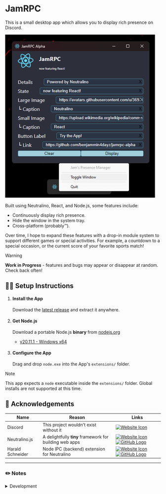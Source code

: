 # JamRPC

This is a small desktop app which allows you to display rich presence on Discord.

![Preview](./img/preview.png)

Built using Neutralino, React, and Node.js, some features include:

- Continuously display rich presence.
- Hide the window in the system tray.
- Cross-platform (probably™).

Over time, I hope to expand these features with a drop-in module system to support different games or special activities. For example, a countdown to a special occasion, or the current score of your favorite sports match!

> [!Warning]  
> **Work in Progress** - features and bugs may appear or disappear at random. Check back often!

## 🧑‍💻 Setup Instructions

1.  #### Install the App

    Download the [latest release](https://github.com/benjammin4dayz/jamrpc-alpha/releases/latest) and extract it anywhere.

2.  #### Get Node.js

    Download a portable Node.js **binary** from [nodejs.org](https://nodejs.org/en/download/)

    - [v20.11.1 - Windows x64](https://nodejs.org/dist/v20.11.1/node-v20.11.1-win-x64.zip)

3.  #### Configure the App

    Drag and drop `node.exe` into the App's `extensions/` folder.

> [!NOTE]  
> This app expects a `node` executable inside the `extensions/` folder. Global installs are not supported at this time.

## 👥 Acknowledgements

| Name             | Reason                                                  | Links                                                                                                                                                                                                                                                                                                                                                                                                                                                                                                                                                        |
| ---------------- | ------------------------------------------------------- | ------------------------------------------------------------------------------------------------------------------------------------------------------------------------------------------------------------------------------------------------------------------------------------------------------------------------------------------------------------------------------------------------------------------------------------------------------------------------------------------------------------------------------------------------------------ |
| Discord          | This project wouldn't exist without it                  | <a href="https://discord.gg/" title="App Website"><img alt="Website Icon" src="https://www.freepnglogos.com/uploads/logo-website-png/logo-website-website-logo-png-transparent-background-background-15.png" style="width: 32px; height: 32px;"></img></a>                                                                                                                                                                                                                                                                                                   |
| Neutralino.js    | A delightfully **tiny** framework for building web apps | <a href="https://neutralino.js.org/" title="Project Website"><img alt="Website Icon" src="https://www.freepnglogos.com/uploads/logo-website-png/logo-website-website-logo-png-transparent-background-background-15.png" style="width: 32px; height: 32px;"></img></a> <a href="https://github.com/neutralinojs/neutralinojs" title="Project Source"><img alt="GitHub Logo" src="https://upload.wikimedia.org/wikipedia/commons/thumb/c/c2/GitHub_Invertocat_Logo.svg/800px-GitHub_Invertocat_Logo.svg.png" style="width: 32px; height: 32px;"></img></a>     |
| Harald Schneider | Node IPC (backend) extension for Neutralino             | <a href="https://marketmix.com" title="Developer Website"><img alt="Website Icon" src="https://www.freepnglogos.com/uploads/logo-website-png/logo-website-website-logo-png-transparent-background-background-15.png" style="width: 32px; height: 32px;"></img></a> <a href="https://github.com/hschneider/neutralino-ext-node" title="Extension Source"><img alt="GitHub Logo" src="https://upload.wikimedia.org/wikipedia/commons/thumb/c/c2/GitHub_Invertocat_Logo.svg/800px-GitHub_Invertocat_Logo.svg.png" style="width: 32px; height: 32px;"></img></a> |

---

### ✏️ Notes

<details>
<summary>Development</summary>

### Requirements:

[Node.js v20+](https://nodejs.org)

### Commands

1.  Prepare dependencies

        npm i -g @neutralinojs/neu && npm install

2.  Start the dev server

        npm run start

3.  Build the app

        npm run build

4.  Tidy up afterwards

        npm run clean

---
